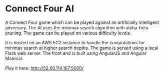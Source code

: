 # Connect Four AI

A Connect Four game which can be played against an artificially intelligent adversary. The AI uses the minimax search algorithm with alpha-beta pruning. The game can be played on various difficulty levels. 

It is hosted on an AWS EC2 instance to handle the computations for minimax search at higher search depths. The game is served using a local Flask web server. The front end is built using AngularJS and Angular Material. 

Play it here: http://52.60.114.167:5000/
